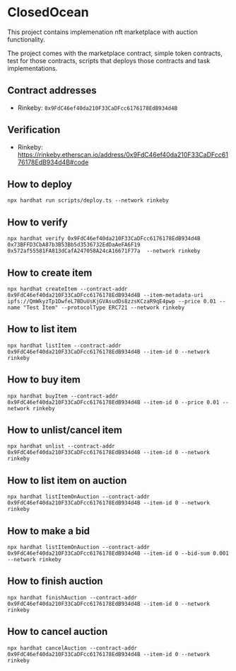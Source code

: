 # ClosedOcean

This project contains implemenation nft marketplace with auction functionality. 

The project comes with the marketplace contract, simple token contracts, test for those contracts, scripts that deploys those contracts and task implementations. 

## Contract addresses
- Rinkeby: `0x9FdC46ef40da210F33CaDFcc6176178EdB934d4B`

## Verification
- Rinkeby: https://rinkeby.etherscan.io/address/0x9FdC46ef40da210F33CaDFcc6176178EdB934d4B#code

## How to deploy

```shell
npx hardhat run scripts/deploy.ts --network rinkeby
```

## How to verify

```shell
npx hardhat verify 0x9FdC46ef40da210F33CaDFcc6176178EdB934d4B 0x73BFFD3CbA87b3B53Bb5d3536732EdDaAeFA6F19 0x572af55581FA813dCafA247058A24cA16671F77a  --network rinkeby
```

## How to create item

```shell
npx hardhat createItem --contract-addr 0x9FdC46ef40da210F33CaDFcc6176178EdB934d4B --item-metadata-uri ipfs://QmWkyzTp1DwfeL7BDuUsKjGVAsudDs8zzsKCzaR9qE4pwp --price 0.01 --name "Test Item" --protocolType ERC721 --network rinkeby
```

## How to list item

```shell
npx hardhat listItem --contract-addr 0x9FdC46ef40da210F33CaDFcc6176178EdB934d4B --item-id 0 --network rinkeby
```

## How to buy item

```shell
npx hardhat buyItem --contract-addr 0x9FdC46ef40da210F33CaDFcc6176178EdB934d4B --item-id 0 --price 0.01 --network rinkeby
```

## How to unlist/cancel item

```shell
npx hardhat unlist --contract-addr 0x9FdC46ef40da210F33CaDFcc6176178EdB934d4B --item-id 0 --network rinkeby
```

## How to list item on auction

```shell
npx hardhat listItemOnAuction --contract-addr 0x9FdC46ef40da210F33CaDFcc6176178EdB934d4B --item-id 0 --network rinkeby
```

## How to make a bid

```shell
npx hardhat listItemOnAuction --contract-addr 0x9FdC46ef40da210F33CaDFcc6176178EdB934d4B --item-id 0 --bid-sum 0.001 --network rinkeby
```

## How to finish auction

```shell
npx hardhat finishAuction --contract-addr 0x9FdC46ef40da210F33CaDFcc6176178EdB934d4B --item-id 0 --network rinkeby
```

## How to cancel auction

```shell
npx hardhat cancelAuction --contract-addr 0x9FdC46ef40da210F33CaDFcc6176178EdB934d4B --item-id 0 --network rinkeby
```
